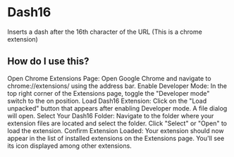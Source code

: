 # Dash16
Inserts a dash after the 16th character of the URL (This is a chrome extension)

## How do I use this?
Open Chrome Extensions Page: Open Google Chrome and navigate to chrome://extensions/ using the address bar.
Enable Developer Mode: In the top right corner of the Extensions page, toggle the "Developer mode" switch to the on position.
Load Dash16 Extension: Click on the "Load unpacked" button that appears after enabling Developer mode. A file dialog will open.
Select Your Dash16 Folder: Navigate to the folder where your extension files are located and select the folder. Click "Select" or "Open" to load the extension.
Confirm Extension Loaded: Your extension should now appear in the list of installed extensions on the Extensions page. You'll see its icon displayed among other extensions.
